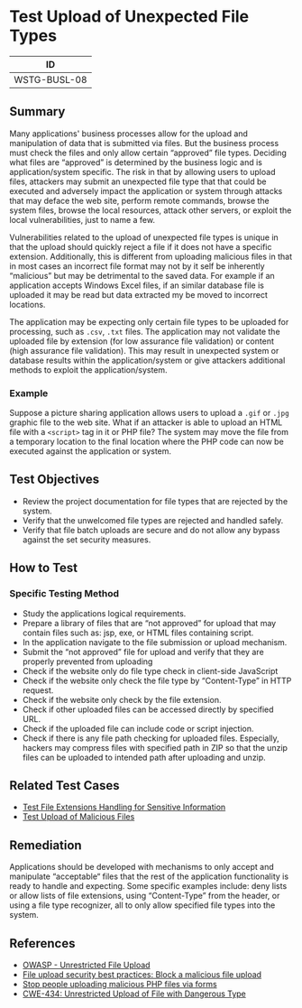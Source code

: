 # Test Upload of Unexpected File Types

|ID          |
|------------|
|WSTG-BUSL-08|

## Summary

Many applications' business processes allow for the upload and manipulation of data that is submitted via files. But the business process must check the files and only allow certain “approved” file types. Deciding what files are “approved” is determined by the business logic and is application/system specific. The risk in that by allowing users to upload files, attackers may submit an unexpected file type that that could be executed and adversely impact the application or system through attacks that may deface the web site, perform remote commands, browse the system files, browse the local resources, attack other servers, or exploit the local vulnerabilities, just to name a few.

Vulnerabilities related to the upload of unexpected file types is unique in that the upload should quickly reject a file if it does not have a specific extension. Additionally, this is different from uploading malicious files in that in most cases an incorrect file format may not by it self be inherently “malicious” but may be detrimental to the saved data. For example if an application accepts Windows Excel files, if an similar database file is uploaded it may be read but data extracted my be moved to incorrect locations.

The application may be expecting only certain file types to be uploaded for processing, such as `.csv`, `.txt` files. The application may not validate the uploaded file by extension (for low assurance file validation) or content (high assurance file validation). This may result in unexpected system or database results within the application/system or give attackers additional methods to exploit the application/system.

### Example

Suppose a picture sharing application allows users to upload a `.gif` or `.jpg` graphic file to the web site. What if an attacker is able to upload an HTML file with a `<script>` tag in it or PHP file? The system may move the file from a temporary location to the final location where the PHP code can now be executed against the application or system.

## Test Objectives

- Review the project documentation for file types that are rejected by the system.
- Verify that the unwelcomed file types are rejected and handled safely.
- Verify that file batch uploads are secure and do not allow any bypass against the set security measures.

## How to Test

### Specific Testing Method

- Study the applications logical requirements.
- Prepare a library of files that are “not approved” for upload that may contain files such as: jsp, exe, or HTML files containing script.
- In the application navigate to the file submission or upload mechanism.
- Submit the “not approved” file for upload and verify that they are properly prevented from uploading
- Check if the website only do file type check in client-side JavaScript
- Check if the website only check the file type by “Content-Type” in HTTP request.
- Check if the website only check by the file extension.
- Check if other uploaded files can be accessed directly by specified URL.
- Check if the uploaded file can include code or script injection.
- Check if there is any file path checking for uploaded files. Especially, hackers may compress files with specified path in ZIP so that the unzip files can be uploaded to intended path after uploading and unzip.

## Related Test Cases

- [Test File Extensions Handling for Sensitive Information](../02-Configuration_and_Deployment_Management_Testing/03-Test_File_Extensions_Handling_for_Sensitive_Information.md)
- [Test Upload of Malicious Files](09-Test_Upload_of_Malicious_Files.md)

## Remediation

Applications should be developed with mechanisms to only accept and manipulate “acceptable“ files that the rest of the application functionality is ready to handle and expecting. Some specific examples include: deny lists or allow lists of file extensions, using “Content-Type” from the header, or using a file type recognizer, all to only allow specified file types into the system.

## References

- [OWASP - Unrestricted File Upload](https://owasp.org/www-community/vulnerabilities/Unrestricted_File_Upload)
- [File upload security best practices: Block a malicious file upload](https://www.computerweekly.com/answer/File-upload-security-best-practices-Block-a-malicious-file-upload)
- [Stop people uploading malicious PHP files via forms](https://stackoverflow.com/questions/602539/stop-people-uploading-malicious-php-files-via-forms)
- [CWE-434: Unrestricted Upload of File with Dangerous Type](https://cwe.mitre.org/data/definitions/434.html)
